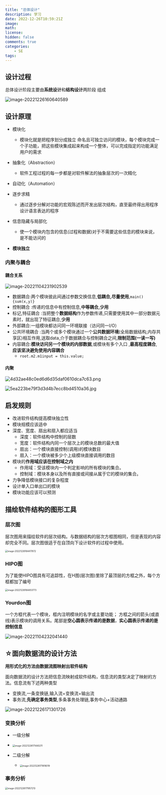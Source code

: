 ```yaml
---
title: "总体设计"
description: 学习
date: 2022-12-26T10:59:21Z
image: 
math: 
license: 
hidden: false
comments: true
categories:
    - SE
tags:
---
```

## 设计过程 

总体设计阶段主要由**系统设计**和**结构设计**两阶段 组成

![image-20221226160640589](/images/image-20221226160640589.png)

## 设计原理 

- 模块化
  - 模块化就是把程序划分成独立 命名且可独立访问的模块，每个模块完成一个子功能，把这些模块集成起来构成一个整体，可以完成指定的功能满足用户的需求

- 抽象化（Abstraction）
  - 软件工程过程的每一步都是对软件解法的抽象层次的一次精化

- 自动化（Automation）

- 逐步求精
  - 通过逐步分解对功能的宏观陈述而开发出层次结构，直至最终得出用程序设计语言表达的程序

- 信息隐藏与局部化
  - 使一个模块内包含的信息(过程和数据)对于不需要这些信息的模块来说，是不能访问的

- **模块独立**

### 内聚与耦合

#### 耦合关系

![image-20221104231902539](/images/image-20221104231902539-16720428399771.png)

- 数据耦合:两个模块彼此间通过参数交换信息,**低耦合,尽量使用**,`main(){sum(x,y)}`
- 控制耦合 :传递的信息中有控制信息,**中等耦合,少用**
- 标记,特征耦合 :当把整个**数据结构**作为参数传递,只需要使用其中一部分数据元素时，就出现了特征耦合,**少用**
- 外部耦合:一组模块都访问同一环境联接（访问同一I/O）
- 公共环境耦合 :当两个或多个模块通过一个**公共数据环境**(全局数据结构,内存共享区)相互作用,送取data,介于数据耦合与控制耦合之间,**限制范围(一读一写)**
- 内容耦合:**模块访问另一个模块的内部数据**,或模块有多个入口 ,**最高程度耦合**,**应该坚决避免使用内容耦合**
  - `root.m2.m1input = this.value;`


#### 内聚

![4d32ae48c0ed6d6d35daf0610dca7c63.png](/images/4d32ae48c0ed6d6d35daf0610dca7c63-16720428399773.png)

![5ea223be79f3d3d4b7ecc8bd4510a36.jpg](/images/5ea223be79f3d3d4b7ecc8bd4510a36-16720428399775.jpg)

## 启发规则 

- 改进软件结构提高模块独立性
- 模块规模应该适中
- 深度、宽度、扇出和扇入都应适当
  - 深度：软件结构中控制的层数 
  - 宽度：软件结构内同一个层次上的模块总数的最大值 
  - 扇出：一个模块直接控制(调用)的模块数目 
  - 扇入：一个模块被多少个上级模块直接调用的数目
- 模块的**作用域应该在控制域之内**
  - 作用域：受该模块内一个判定影响的所有模块的集合。
  - 控制域：模块本身以及所有直接或间接从属于它的模块的集合。
- 力争降低模块接口的复杂程度
- 设计单入口单出口的模块
- 模块功能应该可以预测

## 描绘软件结构的图形工具

### 层次图

层次图用来描绘软件的层次结构。与数据结构的层次方框图相同，但是表现的内容却完全不同。层次图很适于在自顶向下设计软件的过程中使用。

<img src="/images/image-20221226164417872.png" alt="image-20221226164417872" style="zoom: 50%;" />

### HIPO图

为了能使HIPO图具有可追踪性，在H图(层次图)里除了最顶层的方框之外，每个方框都加了编号

<img src="/images/image-20221226164453773.png" alt="image-20221226164453773" style="zoom:50%;" />

### Yourdon图

一个方框代表一个模块，框内注明模块的名字或主要功能； 方框之间的箭头(或直线)表示模块的调用关系。尾部是**空心圆表示传递的是数据**，**实心圆表示传递的是控制信息**

![image-20221104232041440](/images/image-20221104232041440-167204439834116.png)

## ☆面向数据流的设计方法

**用形式化的方法由数据流图映射出软件结构**

面向数据流的设计方法把信息流映射成软件结构，信息流的类型决定了映射的方法。信息流有下述两种类型

- 变换流,一条变换链,输入流+变换流+输出流
- 事务流,**先确定事务类型**,多条事务处理链,事务中心+活动通路

![image-20221226171301726](/images/image-20221226171301726.png)

### 变换分析

- 一级分解
- <img src="/images/image-20221226171440211.png" alt="image-20221226171440211" style="zoom:50%;" />

- 二级分解
  - <img src="/images/image-20221226171818019.png" alt="image-20221226171818019" style="zoom: 50%;" />

### 事务分析

<img src="/images/image-20221226171957213.png" alt="image-20221226171957213" style="zoom:50%;" />